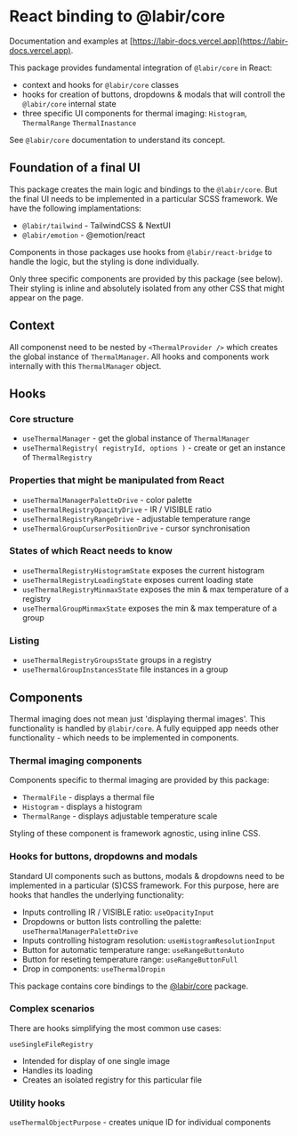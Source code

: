# React binding to @labir/core

Documentation and examples at [https://labir-docs.vercel.app](https://labir-docs.vercel.app).

This package provides fundamental integration of `@labir/core` in React:

- context and hooks for `@labir/core` classes
- hooks for creation of buttons, dropdowns & modals that will controll the `@labir/core` internal state
- three specific UI components for thermal imaging: `Histogram`, `ThermalRange` `ThermalInastance`

See `@labir/core` documentation to understand its concept.

## Foundation of a final UI

This package creates the main logic and bindings to the `@labir/core`. But the final UI needs to be implemented in a particular SCSS framework. We have the following implamentations:

- `@labir/tailwind` - TailwindCSS & NextUI
- `@labir/emotion` - @emotion/react

Components in those packages use hooks from `@labir/react-bridge` to handle the logic, but the styling is done individually.

Only three specific components are provided by this package (see below). Their styling is inline and absolutely isolated from any other CSS that might appear on the page.

## Context

All componenst need to be nested by `<ThermalProvider />` which creates the global instance of `ThermalManager`. All hooks and components work internally with this `ThermalManager` object.

## Hooks

### Core structure

- `useThermalManager` - get the global instance of `ThermalManager`
- `useThermalRegistry( registryId, options )` - create or get an instance of `ThermalRegistry`

### Properties that might be manipulated from React

- `useThermalManagerPaletteDrive` - color palette
- `useThermalRegistryOpacityDrive` - IR / VISIBLE ratio
- `useThermalRegistryRangeDrive` - adjustable temperature range
- `useThermalGroupCursorPositionDrive` - cursor synchronisation

### States of which React needs to know

- `useThermalRegistryHistogramState` exposes the current histogram
- `useThermalRegistryLoadingState` exposes current loading state
- `useThermalRegistryMinmaxState` exposes the min & max temperature of a registry
- `useThermalGroupMinmaxState` exposes the min & max temperature of a group

### Listing

- `useThermalRegistryGroupsState` groups in a registry
- `useThermalGroupInstancesState` file instances in a group

## Components

Thermal imaging does not mean just 'displaying thermal images'. This functionality is handled by `@labir/core`. A fully equipped app needs other functionality - which needs to be implemented in components.

### Thermal imaging components

Components specific to thermal imaging are provided by this package:

- `ThermalFile` - displays a thermal file
- `Histogram` - displays a histogram
- `ThermalRange` - displays adjustable temperature scale

Styling of these component is framework agnostic, using inline CSS.


### Hooks for buttons, dropdowns and modals

Standard UI components such as buttons, modals & dropdowns need to be implemented in a particular (S)CSS framework. For this purpose, here are hooks that handles the underlying functionality:

- Inputs controlling IR / VISIBLE ratio: `useOpacityInput`
- Dropdowns or button lists controlling the palette: `useThermalManagerPaletteDrive` 
- Inputs controlling histogram resolution: `useHistogramResolutionInput`
- Button for automatic temperature range: `useRangeButtonAuto`
- Button for reseting temperature range: `useRangeButtonFull`
- Drop in components: `useThermalDropin`

This package contains core bindings to the [@labir/core](https://github.com/moichim/labir-core) package.

### Complex scenarios

There are hooks simplifying the most common use cases:

`useSingleFileRegistry`

- Intended for display of one single image
- Handles its loading
- Creates an isolated registry for this particular file

### Utility hooks

`useThermalObjectPurpose` - creates unique ID for individual components